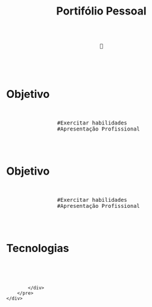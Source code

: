 <html>
    <div class="container">
        <h1 align="center">Portifólio Pessoal</h1>
        <pre>
            <div class="wrap">
                <div align="center">🚀</div>
            </div>
        </pre>
                <h1>Objetivo</h1>
        <pre>
            <div class="wrap">
                #Exercitar habilidades
                #Apresentação Profissional
            </div>
        </pre>
    </div>
    <div class="container">
        <h1>Objetivo</h1>
        <pre>
            <div class="wrap">
                #Exercitar habilidades
                #Apresentação Profissional
            </div>
        </pre>
    </div>
    <div class="container">
        <h1>Tecnologias</h1>
        <pre>
            <div class="wrap">

            </div>
        </pre>
    </div>
</html>
